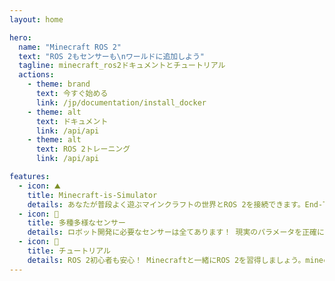 ```yaml
---
layout: home

hero:
  name: "Minecraft ROS 2"
  text: "ROS 2もセンサーも\nワールドに追加しよう"
  tagline: minecraft_ros2ドキュメントとチュートリアル
  actions:
    - theme: brand
      text: 今すぐ始める
      link: /jp/documentation/install_docker
    - theme: alt
      text: ドキュメント
      link: /api/api
    - theme: alt
      text: ROS 2トレーニング
      link: /api/api

features:
  - icon: ⛰️
    title: Minecraft-is-Simulator
    details: あなたが普段よく遊ぶマインクラフトの世界とROS 2を接続できます。End-To-Endシミュレータを作成するコストを大幅に低減します。
  - icon: 🚗
    title: 多種多様なセンサー
    details: ロボット開発に必要なセンサーは全てあります！ 現実のパラメータを正確に再現したカメラ、LiDAR、IMUがデフォルトで用意されています。
  - icon: 📃
    title: チュートリアル
    details: ROS 2初心者も安心！ Minecraftと一緒にROS 2を習得しましょう。minecraft_ros2を使った公式トレーニングが豊富に用意されています。
---
```

